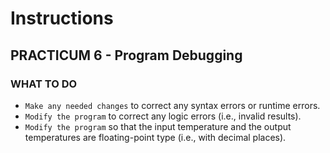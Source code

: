 # Instructions  

## PRACTICUM 6 - Program Debugging<br>

### WHAT TO DO
- `Make any needed changes` to correct any syntax errors or runtime errors.
- `Modify the program` to correct any logic errors (i.e., invalid results).
-  `Modify the program` so that the input temperature and the output temperatures are floating-point type (i.e., with decimal places).

